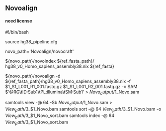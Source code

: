 ## Novoalign
#### need license

#!/bin/bash

source hg38_pipeline.cfg
	
novo_path='Novoalign/novocraft'

${novo_path}/novoindex ${ref_fasta_path}/ hg38_v0_Homo_sapiens_assembly38.nix ${ref_fasta}
	
${novo_path}/novoalign -d ${ref_fasta_path}/hg38_v0_Homo_sapiens_assembly38.nix -f $1_S1_L001_R1_001.fastq.gz $1_S1_L001_R2_001.fastq.gz -o SAM $'@RG\tID:Sub1\tPL:illumina\tSM:Sub1' > $Novo_output/$1_Novo.sam
	
samtools view -@ 64 -Sb ${Novo_output}/$1_Novo.sam > ${View_path}/$3_$1_Novo.bam
samtools sort -@ 64 ${View_path}/$3_$1_Novo.bam -o ${View_path}/$3_$1_Novo_sort.bam
samtools index -@ 64 ${View_path}/$3_$1_Novo_sort.bam
